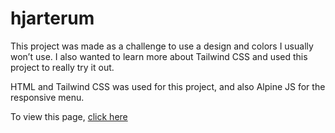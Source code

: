 # hjarterum

This project was made as a challenge to use a design and colors I usually won’t use. I also wanted to learn more about Tailwind CSS and used this project to really try it out. 

HTML and Tailwind CSS was used for this project, and also Alpine JS for the responsive menu. 

To view this page, [click here](https://zeebracorn.github.io/hjarterum/src)
